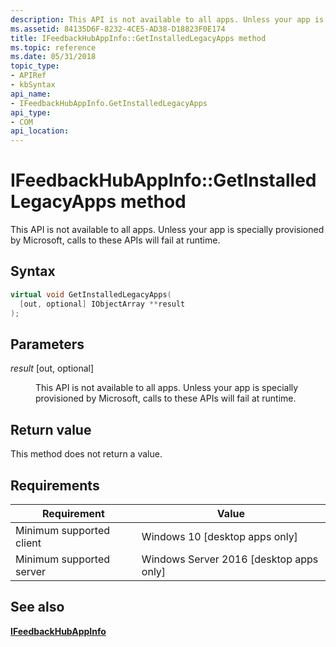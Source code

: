 ```yaml
---
description: This API is not available to all apps. Unless your app is specially provisioned by Microsoft, calls to these APIs will fail at runtime.
ms.assetid: 84135D6F-8232-4CE5-AD38-D18823F0E174
title: IFeedbackHubAppInfo::GetInstalledLegacyApps method
ms.topic: reference
ms.date: 05/31/2018
topic_type: 
- APIRef
- kbSyntax
api_name: 
- IFeedbackHubAppInfo.GetInstalledLegacyApps
api_type: 
- COM
api_location: 
---
```


# IFeedbackHubAppInfo::GetInstalledLegacyApps method

This API is not available to all apps. Unless your app is specially provisioned by Microsoft, calls to these APIs will fail at runtime.

## Syntax


```C++
virtual void GetInstalledLegacyApps(
  [out, optional] IObjectArray **result
);
```



## Parameters

<dl> <dt>

*result* \[out, optional\]
</dt> <dd>

This API is not available to all apps. Unless your app is specially provisioned by Microsoft, calls to these APIs will fail at runtime.

</dd> </dl>

## Return value

This method does not return a value.

## Requirements



| Requirement | Value |
|-------------------------------------|------------------------------------------------------|
| Minimum supported client<br/> | Windows 10 \[desktop apps only\]<br/>          |
| Minimum supported server<br/> | Windows Server 2016 \[desktop apps only\]<br/> |



## See also

<dl> <dt>

[**IFeedbackHubAppInfo**](ifeebackhubappinfo.md)
</dt> </dl>

 

 




